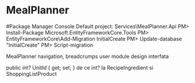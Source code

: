 # MealPlanner

#Package Manager Console
Default project: Services\MealPlanner.Api
PM> Install-Package Microsoft.EntityFrameworkCore.Tools
PM> EntityFrameworkCore\Add-Migration InitialCreate
PM> Update-database "InitialCreate"
PM> Script-migration





MealPlanner
navigation, breadcrumps
user module
design interfata

public int? UnitId { get; set; } de ce int? la RecipeIngredient si ShoppingListProduct
